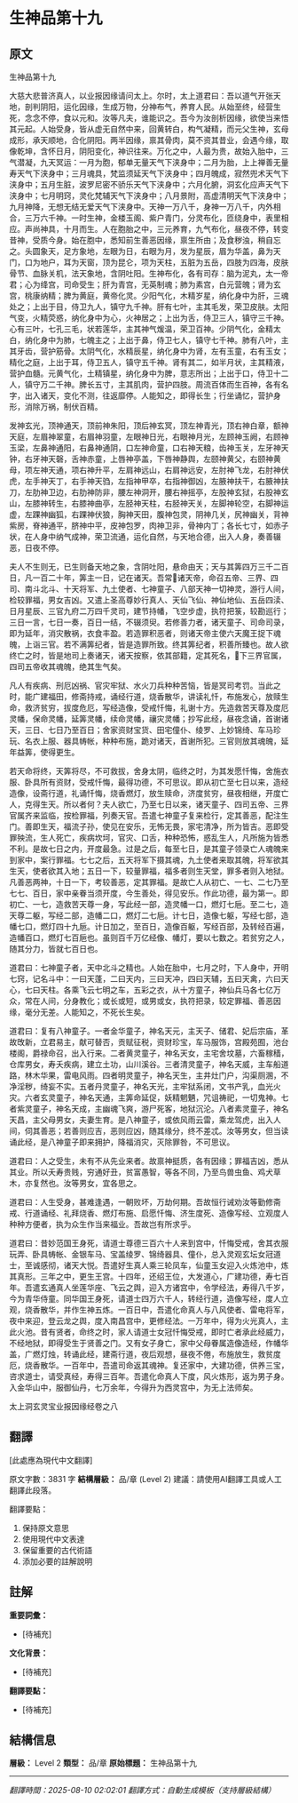 # 生神品第十九

## 原文

生神品第十九

大慈大悲普济真人，以业报因缘请问太上。尔时，太上道君曰：吾以道气开张天地，剖判阴阳，运化因缘，生成万物，分神布气，养育人民。从始至终，经营生死，念念不停，食以元和。汝等凡夫，谁能识之。吾今为汝剖析因缘，欲使当来悟其元起。人始受身，皆从虚无自然中来，回黄转白，构气凝精，而元父生神，玄母成形，承天顺地，合化阴阳。两半因缘，禀其骨肉，莫不资其昔业，会遇今缘，取像乾坤，含怀日月，阴阳变化，神识往来。万化之中，人最为贵，故始入胎中，三气潜凝，九天冥运：一月为胞，郁单无量天气下浃身中；二月为胎，上上禅善无量寿天气下浃身中；三月魂具，梵监须延天气下浃身中；四月魄成，寂然兜术天气下浃身中；五月生脏，波罗尼密不骄乐天气下浃身中；六月化腑，洞玄化应声天气下浃身中；七月明窍，灵化梵辅天气下浃身中；八月景附，高虚清明天气下浃身中；九月神降，无想无结无爱天气下浃身中。天神一万八千，身神一万八千，内外相合，三万六千神。一时生神，金楼玉阁、紫户青门，分灵布化，匝绕身中，表里相应。声尚神具，十月而生。人在胞胎之中，三元养育，九气布化，昼夜不停，转变昔神，受质今身。始在胞中，悉知前生善恶因缘，禀生所由；及食秽浊，稍自忘之。头圆象天，足方象地，左眼为日，右眼为月，发为星辰，眉为华盖，鼻为天门，口为地户，耳为天窗，顶为昆仑，项为天柱，五脏为五岳，四肢为四海，皮肤骨节、血脉关机，法天象地，含阴吐阳。生神布化，各有司存：脑为泥丸，太一帝君；心为绛宫，司命受生；肝为青宫，无英制魂；肺为素宫，白元营魄；肾为玄宫，桃康纳精；脾为黄庭，黄帝化灵。少阳气化，木精岁星，纳化身中为肝，三魂处之；上出于目，侍卫九人，镇守九千神。肝有七叶，主其毛发，荣卫皮肤。太阳气变，火精荧惑，纳化身中为心，火神居之；上出为舌，侍卫三人，镇守三千神。心有三叶，七孔三毛，状若莲华，主其神气煖温，荣卫百神。少阴气化，金精太白，纳化身中为肺，七魄主之；上出于鼻，侍卫七人，镇守七千神。肺有八叶，主其牙齿，营护筋骨。太阴气化，水精辰星，纳化身中为肾，左有玉童，右有玉女；精化之庭，上出于耳，侍卫五人，镇守五千神。肾有其二，如半月状，主其精液，营护血髓。元黄气化，土精镇星，纳化身中为脾，意志所出；上出于口，侍卫十二人，镇守万二千神。脾长五寸，主其肌肉，营护四肢。周流百体而生百神，各有名字，出入诸天，变化不测，往返靡停。人能知之，即得长生；行坐诵忆，营护身形，消除万祸，制伏百精。

发神玄光，顶神通天，顶前神朱阳，顶后神玄冥，顶左神青光，顶右神白章，额神天庭，左眉神翠童，右眉神羽童，左眼神日光，右眼神月光，左顾神玉阙，右顾神玉梁，左鼻神通阳，右鼻神通阴，口左神命童，口右神天粮，齿神玉关，左牙神天钟，右牙神天磬，舌神赤童，上唇神亭盖，下唇神静舆，左颐神黄父，右颐神黄母，项左神天通，项右神升平，左肩神远山，右肩神远安，左肘神飞龙，右肘神伏虎，左手神天丁，右手神天驺，左指神甲卒，右指神御凶，左腋神扶干，右腋神扶刀，左肋神卫边，右肋神防非，腰左神洞开，腰右神摇亭，左股神玄狱，右股神玄山，左膝神转生，右膝神曲亭，左胫神天柱，右胫神天关，左脚神轮空，右脚神运虚，左踝神幽狐，右踝神伏狼，胸神天田，腹神包灵，阴神几关，尻神幽关，背神紫房，脊神通平，脐神中平，皮神包罗，肉神卫非，骨神内丁；各长七寸，如赤子状，在人身中纳气成神，荣卫流通，运化自然，与天地合德，出入人身，奏善辍恶，日夜不停。

夫人不生则无，已生则备天地之象，含阴吐阳，悬命由天；天与其筭四万三千二百日，凡一百二十年，筭主一日，记在诸天。吾常𠡠诸天帝，命召五帝、三界、四司、南斗北斗、十天将军、九土使者、七神童子、八部天神一切神灵，游行人间，检较罪福，男女吉凶。又遣上圣高尊妙行真人、天仙飞仙、神仙地仙、五岳四渎、日月星辰、三官九府二万四千灵司，建节持幡，飞空步虚，执符把箓，较勘巡行；三日一言，七日一奏，百日一结，不辍须臾。若修善力者，诸天童子、司命司录，即为延年，消灾散祸，衣食丰盈。若造罪积恶者，则诸天帝主使六天魔王捉下魂魄，上诣三官。若不满筭纪者，皆是造罪所致。终其筭纪者，积善所臻也。故人欲终亡之时，皆是地司上奏诸天，诸天按察，依其部籍，定其死名，𠡠下三界官属，四司五帝收其魂魄，绝其生气矣。

凡人有疾病、刑厄凶祸、官灾牢狱、水火刀兵种种苦恼，皆是冥司考罚。当此之时，能广建福田，修斋持戒，诵经行道，烧香散华，讲读礼忏，布施发心，放赎生命，救济贫穷，拔度危厄，写经造像，受戒忏悔，礼谢十方。先造救苦天尊及度厄灵幡，保命灵幡，延筭灵幡，续命灵幡，禳灾灵幡；抄写此经，昼夜念诵，首谢诸天，三日、七日乃至百日；舍家资财宝货、田宅僮仆、绫罗、上妙锦绮、车马珍玩、名衣上服、器具帱帐，种种布施，跪对诸天，首谢所犯。三官则放其魂魄，延年益筭，使得更生。

若天命将终，天筭将尽，不可救拔，舍身太阴，临终之时，为其发愿忏悔，舍施衣服、卧具所有资财，受戒忏悔，最得功德，不可思议。即从初亡至七日以来，造经造像，设斋行道，礼诵忏悔，烧香燃灯，放生赎命，济度贫穷，昼夜相继，开度亡人，克得生天。所以者何？夫人欲亡，乃至七日以来，诸天童子、四司五帝、三界官属齐来监临，按检罪福，列奏天官。吾遣七神童子复来检行，定其善恶，配注生门。善即生天，福流子孙，使见在安乐，无怖无畏，家宅清净，所为皆吉。恶即受罪殃流，生人死亡，疾病坎坷，官灾、口舌，种种恐怖，惑乱生人，凡所施为皆悉不利。是故七日之内，开度最急。过是之后，每至七日，是其童子领录亡人魂魄来到家中，案行罪福。七七之后，五天将军下摄其魂，九土使者来取其魄，将军欲其生天，使者欲其入地；五日一下，较量罪福，福多者则生天堂，罪多者则入地狱。凡善恶两神，十日一下，考较善恶，定其罪福。是故亡人从初亡、一七、二七乃至七七、百日，家中亲眷当须开度，今生善处，得见安乐。作此功德，最为第一。即初亡、一七，造救苦天尊一身，写此经一部，造灵幡一口，燃灯七巵。至二七，造天尊二躯，写经二部，造幡二口，燃灯二七巵。计七日，造像七躯，写经七部，造幡七口，燃灯四十九巵。计日加之，至百日，造像百躯，写经百部，及转经百遍，造幡百口，燃灯七百巵也。虽则百千万亿经像、幡灯，要以七数之。若贫穷之人，随其分力，皆就七百日也。

道君曰：七神童子者，天中北斗之精也。人始在胎中，七月之时，下人身中，开明七窍，记名斗中：一曰天蓬，二曰天内，三曰天冲，四曰天辅，五曰天禽，六曰天心，七曰天柱。各乘飞云七明之车，五彩之衣，从十方童子，神仙兵马各七亿万众，常在人间，分身教化；或长或短，或男或女，执符把录，较定罪福、善恶因缘，毫分无差。人能知之，不死长生矣。

道君曰：复有八神童子。一者金华童子，神名天元，主天子、储君、妃后宗庙，革故攺新，立君易主，献可替否，贡赋征税，资财珍宝，车马服饰，宫殿苑囿，池台楼阁，爵禄命召，出入行来。二者黄灵童子，神名天女，主宅舍坟墓，六畜稼穑，仓库男女，寿夭疾病，建立土功，山川溪谷。三者清灵童子，神名天威，主车船道路，林木华果，雷电风雨。四者明灵童子，神名天生，主井灶门户，沟渠厕溷，不净淫秽，绮妄不实。五者丹灵童子，神名天光，主牢狱系闭，文书产乳，血光火灾。六者玄灵童子，神名天通，主筭命延促，妖精魍魉，咒诅祷祀，一切鬼神。七者紫灵童子，神名天成，主幽魂飞爽，游尸死客，地狱沉沦。八者素灵童子，神名天昌，主父母男女，夫妻生育。是八神童子，或依风雨云雷，乘龙驾虎，出入人间，伺其善恶；若善则应吉，恶则应凶，随其缘分，终不差忒。汝等男女，但当读诵此经，是八神童子即来拥护，降福消灾，灭除罪咎，不可思议。

道君曰：人之受生，未有不从先业来者。故禀神挺质，各有因缘；罪福吉凶，悉从其业。所以夭寿贵贱，穷通好丑，贫富愚智，等各不同，乃至鸟兽虫鱼、鸡犬草木，亦复然也。汝等男女，宜各思之。

道君曰：人生受身，甚难逢遇，一朝败坏，万劫何期。吾故恒行诫劝汝等勤修斋戒、行道诵经、礼拜烧香、燃灯布施、启愿忏悔、济生度死、造像写经、立观度人种种方便者，执为众生作当来福业。吾故岂有所求乎。

道君曰：昔妙范国王身死，请道士尊德三百六十人来到宫中，忏悔受戒，舍其衣服玩弄、卧具帱帐、金银车马、宝盖绫罗、锦绮器具、僮仆，总入灵观玄坛女冠道士，至诚感彻，诸天大悦。吾遣好生真人乘三轮凤车，仙童玉女迎入火炼池中，炼其真形。三年之中，更生王宫。十四年，还绍王位，大发道心，广建功德，寿七百年。吾遣玄通真人坐莲华座、飞云之舆，迎入方诸宫中，令学经法，寿得八千岁，今为青华侍童。同华国王身死，请道士四万六千人，转经行道，造像写经，度人立观，烧香散华，并作生神五炼。一百日中，吾遣化命真人与八风使者、雷电将军，夜中来迎，登云龙之舆，度入南昌宫中，更修经法。一万年中，得为火光真人，主此火池。昔有贤者，命终之时，家人请道士女冠忏悔受戒，即时亡者承此经威力，不经地狱，即得受生于贤善之门。又有女子身亡，家中父母眷属造像造经，作幡华盖，广燃灯烛，转诵此经，建斋行道，夜后观想，昼夜不倦，布施放生，救贫度厄，烧香散华。一百年中，吾遣司命返其魂神。复还家中，大建功德，供养三宝，咨求道士，请受真经，寿得三百年。吾遣化命真人下度，风火炼形，返为男子身。入金华山中，服御仙丹，七万余年，今得升为西灵宫中，为无上法师矣。

太上洞玄灵宝业报因缘经卷之八

## 翻譯

[此處應為現代中文翻譯]

原文字數：3831 字
**結構層級：** 品/章 (Level 2)
建議：請使用AI翻譯工具或人工翻譯此段落。

翻譯要點：
1. 保持原文意思
2. 使用現代中文表達
3. 保留重要的古代術語
4. 添加必要的註解說明

## 註解

**重要詞彙：**
- [待補充]

**文化背景：**
- [待補充]

**翻譯要點：**
- [待補充]

## 結構信息

**層級：** Level 2
**類型：** 品/章
**原始標題：** 生神品第十九

---
*翻譯時間：2025-08-10 02:02:01*
*翻譯方式：自動生成模板（支持層級結構）*
